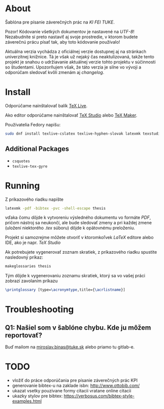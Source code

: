 # About

Šablóna pre písanie záverečných prác na _KI FEI TUKE_. 

Pozor! Kódovanie všetkých dokumentov je nastavené na _UTF-8_! Nezabudnite si preto nastaviť aj svoje prostredie, v ktorom budete záverečnú prácu písať tak, aby toto kódovanie používalo!

Aktuálna verzia vychádza z oficiálnej verzie dostupnej aj na stránkach univerzitnej knižnice. Tá je však už nejaký čas neaktulizovaná, takže tento projekt je snahou o udržiavanie aktuálnej verzie tohto projektu v súčinnosti so študentami. Upozorňujem však, že táto verzia je silne vo vývoji a odporúčam sledovať kvôli zmenám aj _changelog_.

# Install

Odporúčame nainštalovať balík [TeX Live](https://www.tug.org/texlive/). 

Ako editor odporúčame nainštalovať [TeX Studio](http://www.texstudio.org/) alebo [TeX Maker](http://www.xm1math.net/texmaker/).

Používatelia Fedory napíšu:

```bash
sudo dnf install texlive-cslatex texlive-hyphen-slovak latexmk texstudio texlive-engrec 
```

## Additional Packages

* `csquotes`
* `texlive-tex-gyre`

# Running

Z príkazového riadku napíšte

```bash
latexmk -pdf -bibtex -pvc -shell-escape thesis
```

vďaka čomu dôjde k vytvoreniu výsledného dokumentu vo formáte _PDF_, pričom nástroj sa neukončí, ale bude sledovať zmeny a pri každej zmene (uložení niektorého _.tex_ súboru) dôjde k opätovnému preloženiu.

Projekt si samozrejme môžete otvoriť v ktoromkoľvek _LaTeX_ editore alebo IDE, ako je napr. _TeX Studio_


Ak potrebujete vygenerovať zoznam skratiek, z príkazového riadku spustite nasledovný príkaz:
```bash
makeglossaries thesis
```

Tým dôjde k vygenerovaniu zoznamu skratiek, ktorý sa vo vašej práci zobrazí zavolaním príkazu

```latex
\printglossary [type=\acronymtype,title={\acrlistname}]
```

# Troubleshooting

## Q1: Našiel som v šablóne chybu. Kde ju môžem reportovať?

Buď mailom na miroslav.binas@tuke.sk alebo priamo tu gitlab-e.

# TODO

- vložiť do práce odporúčania pre písanie záverečných prác KPI
- generovanie bibtex-u na zaklade isbn: http://www.ottobib.com/
- ukazat vsetky pouzivane formy citacii vratane online citacii
- ukazky stylov pre bibtex: https://verbosus.com/bibtex-style-examples.html
